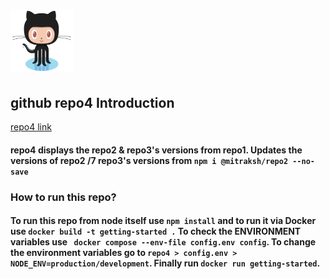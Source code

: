 # <img src="./images/Octocat.png" width="100" height="100">

## github repo4 Introduction 
[repo4 link](https://github.com/mitraksh/repo4.git)
#### repo4 displays the repo2 & repo3's versions from repo1. Updates the versions of repo2 /7 repo3's versions from `npm i @mitraksh/repo2 --no-save`
### How to run this repo?

#### To run this repo from node itself use `npm install` and to run it via Docker use `docker build -t getting-started .` To check the ENVIRONMENT variables use ` docker compose --env-file config.env config`. To change the environment variables go to `repo4 > config.env > NODE_ENV=production/development`. Finally run `docker run getting-started`.
